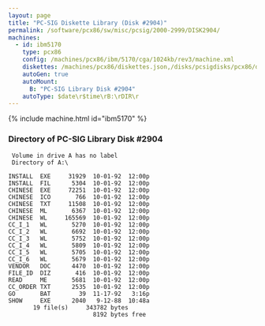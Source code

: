 ```yaml
---
layout: page
title: "PC-SIG Diskette Library (Disk #2904)"
permalink: /software/pcx86/sw/misc/pcsig/2000-2999/DISK2904/
machines:
  - id: ibm5170
    type: pcx86
    config: /machines/pcx86/ibm/5170/cga/1024kb/rev3/machine.xml
    diskettes: /machines/pcx86/diskettes.json,/disks/pcsigdisks/pcx86/diskettes.json
    autoGen: true
    autoMount:
      B: "PC-SIG Library Disk #2904"
    autoType: $date\r$time\rB:\rDIR\r
---
```


{% include machine.html id="ibm5170" %}

### Directory of PC-SIG Library Disk #2904

     Volume in drive A has no label
     Directory of A:\

    INSTALL  EXE     31929  10-01-92  12:00p
    INSTALL  FIL      5304  10-01-92  12:00p
    CHINESE  EXE     72251  10-01-92  12:00p
    CHINESE  ICO       766  10-01-92  12:00p
    CHINESE  TXT     11508  10-01-92  12:00p
    CHINESE  ML       6367  10-01-92  12:00p
    CHINESE  WL     165569  10-01-92  12:00p
    CC_I_1   WL       5270  10-01-92  12:00p
    CC_I_2   WL       6692  10-01-92  12:00p
    CC_I_3   WL       5752  10-01-92  12:00p
    CC_I_4   WL       5809  10-01-92  12:00p
    CC_I_5   WL       5705  10-01-92  12:00p
    CC_I_6   WL       5679  10-01-92  12:00p
    VENDOR   DOC      4470  10-01-92  12:00p
    FILE_ID  DIZ       416  10-01-92  12:00p
    READ     ME       5681  10-01-92  12:00p
    CC_ORDER TXT      2535  10-01-92  12:00p
    GO       BAT        39  11-17-92   3:16p
    SHOW     EXE      2040   9-12-88  10:48a
           19 file(s)     343782 bytes
                            8192 bytes free

